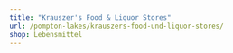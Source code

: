 ```yaml
---
title: "Krauszer's Food & Liquor Stores"
url: /pompton-lakes/krauszers-food-und-liquor-stores/
shop: Lebensmittel
---
```

